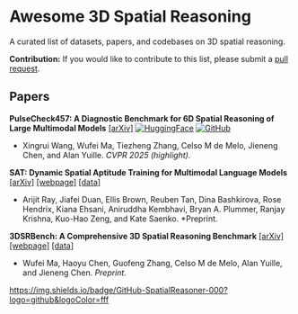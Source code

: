 # Awesome 3D Spatial Reasoning

A curated list of datasets, papers, and codebases on 3D spatial reasoning.

**Contribution:** If you would like to contribute to this list, please submit a [pull request](https://github.com/wufeim/awesome-3d-spatial-reasoning/pulls).

## Papers

**PulseCheck457: A Diagnostic Benchmark for 6D Spatial Reasoning of Large Multimodal Models**
[[arXiv]](https://arxiv.org/abs/2502.08636)
[![HuggingFace](https://img.shields.io/badge/Hugging%20Face-Spatial457-FFD21E?logo=huggingface)](https://huggingface.co/datasets/RyanWW/Spatial457)
[![GitHub](https://img.shields.io/badge/GitHub-Spatial457-000?logo=github&logoColor=fff)](https://github.com/XingruiWang/Spatial457)
- Xingrui Wang, Wufei Ma, Tiezheng Zhang, Celso M de Melo, Jieneng Chen, and Alan Yuille. *CVPR 2025 (highlight).*

**SAT: Dynamic Spatial Aptitude Training for Multimodal Language Models**
[[arXiv]](https://arxiv.org/abs/2412.07755)
[[webpage]](https://arijitray.com/SAT/)
[[data]](https://huggingface.co/datasets/array/SAT)
- Arijit Ray, Jiafei Duan, Ellis Brown, Reuben Tan, Dina Bashkirova, Rose Hendrix, Kiana Ehsani, Aniruddha Kembhavi, Bryan A. Plummer, Ranjay Krishna, Kuo-Hao Zeng, and Kate Saenko. *Preprint.

**3DSRBench: A Comprehensive 3D Spatial Reasoning Benchmark**
[[arXiv]](https://arxiv.org/abs/2412.07825)
[[webpage]](https://3dsrbench.github.io)
[[data]](https://huggingface.co/datasets/ccvl/3DSRBench)
- Wufei Ma, Haoyu Chen, Guofeng Zhang, Celso M de Melo, Alan Yuille, and Jieneng Chen. *Preprint.*

https://img.shields.io/badge/GitHub-SpatialReasoner-000?logo=github&logoColor=fff
